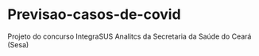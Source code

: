 # Previsao-casos-de-covid

Projeto do concurso IntegraSUS Analitcs da Secretaria da Saúde do Ceará (Sesa)
